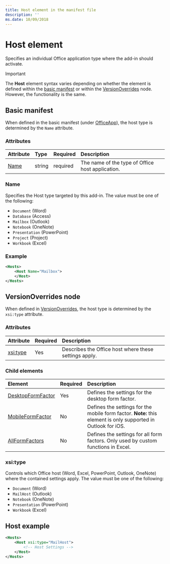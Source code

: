 ```yaml
---
title: Host element in the manifest file
description: ''
ms.date: 10/09/2018
---
```


# Host element

Specifies an individual Office application type where the add-in should activate.

> [!IMPORTANT] 
> The **Host** element syntax varies depending on whether the element is defined within the [basic manifest](#basic-manifest) or within the [VersionOverrides](#versionoverrides-node) node. However, the functionality is the same.  

## Basic manifest

When defined in the basic manifest (under [OfficeApp](officeapp.md)), the host type is determined by the `Name` attribute.   

### Attributes

| Attribute     | Type   | Required | Description                                      |
|:--------------|:-------|:---------|:-------------------------------------------------|
| [Name](#name) | string | required | The name of the type of Office host application. |

### Name
Specifies the Host type targeted by this add-in. The value must be one of the following:

- `Document` (Word)
- `Database` (Access)
- `Mailbox` (Outlook)
- `Notebook` (OneNote)
- `Presentation` (PowerPoint)
- `Project` (Project)
- `Workbook` (Excel)

### Example
```xml
<Hosts>
    <Host Name="Mailbox">
    </Host>
</Hosts>
```

## VersionOverrides node
When defined in [VersionOverrides](versionoverrides.md), the host type is determined by the `xsi:type` attribute. 

### Attributes

|  Attribute  |  Required  |  Description  |
|:-----|:-----|:-----|
|  [xsi:type](#xsitype)  |  Yes  | Describes the Office host where these settings apply.|

### Child elements

|  Element |  Required  |  Description  |
|:-----|:-----|:-----|
|  [DesktopFormFactor](desktopformfactor.md)    |  Yes   |  Defines the settings for the desktop form factor. |
|  [MobileFormFactor](mobileformfactor.md)    |  No   |  Defines the settings for the mobile form factor. **Note:** this element is only supported in Outlook for iOS. |
|  [AllFormFactors](allformfactors.md)    |  No   |  Defines the settings for all form factors. Only used by custom functions in Excel. |

### xsi:type

Controls which Office host (Word, Excel, PowerPoint, Outlook, OneNote) where the contained settings apply. The value must be one of the following:

- `Document` (Word)
- `MailHost` (Outlook)    
- `Notebook` (OneNote)
- `Presentation` (PowerPoint)
- `Workbook` (Excel)

## Host example 
```xml
<Hosts>
    <Host xsi:type="MailHost">
        <!-- Host Settings -->
    </Host>
</Hosts>
```
